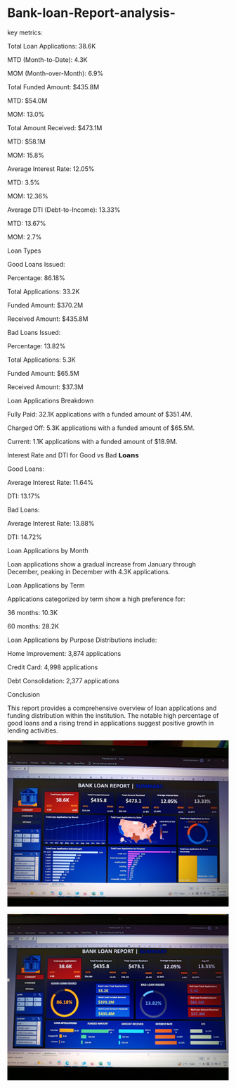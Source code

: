 # Bank-loan-Report-analysis-

key metrics:

Total Loan Applications: 38.6K

MTD (Month-to-Date): 4.3K

MOM (Month-over-Month): 6.9%


Total Funded Amount: $435.8M

MTD: $54.0M

MOM: 13.0%


Total Amount Received: $473.1M

MTD: $58.1M

MOM: 15.8%


Average Interest Rate: 12.05%

MTD: 3.5%

MOM: 12.36%


Average DTI (Debt-to-Income): 13.33%

MTD: 13.67%

MOM: 2.7%

Loan Types

Good Loans Issued:

Percentage: 86.18%

Total Applications: 33.2K

Funded Amount: $370.2M

Received Amount: $435.8M


Bad Loans Issued:

Percentage: 13.82%

Total Applications: 5.3K

Funded Amount: $65.5M

Received Amount: $37.3M

Loan Applications Breakdown

Fully Paid: 32.1K applications with a funded amount of $351.4M.

Charged Off: 5.3K applications with a funded amount of $65.5M.

Current: 1.1K applications with a funded amount of $18.9M.

Interest Rate and DTI for Good vs Bad 𝗟𝗼𝗮𝗻𝘀

Good Loans:

Average Interest Rate: 11.64%

DTI: 13.17%

Bad Loans:

Average Interest Rate: 13.88%

DTI: 14.72%



Loan Applications by Month

Loan applications show a gradual increase from January through December, peaking in December with 4.3K applications.


Loan Applications by Term

Applications categorized by term show a high preference for:

36 months: 10.3K

60 months: 28.2K

Loan Applications by Purpose
Distributions include:

Home Improvement: 3,874 applications

Credit Card: 4,998 applications

Debt Consolidation: 2,377 applications


Conclusion

This report provides a comprehensive overview of loan applications and funding distribution within the institution. The notable high percentage of good loans and a rising trend in applications suggest positive growth in lending activities.



![Alt Text](IMG_20250224_234300.jpg)

![Alt Text](IMG_20250224_234242.jpg)

